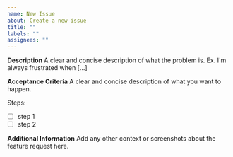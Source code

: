 ```yaml
---
name: New Issue
about: Create a new issue
title: ""
labels: ""
assignees: ""
---
```


**Description**
A clear and concise description of what the problem is. Ex. I'm always frustrated when [...]

**Acceptance Criteria**
A clear and concise description of what you want to happen.

Steps:
- [ ] step 1
- [ ] step 2

**Additional Information**
Add any other context or screenshots about the feature request here.
